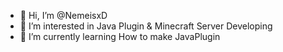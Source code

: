 - 👋 Hi, I’m @NemeisxD
- 👀 I’m interested in Java Plugin & Minecraft Server Developing
- 🌱 I’m currently learning How to make JavaPlugin

<!---
NemeisxD/NemeisxD is a ✨ special ✨ repository because its `README.md` (this file) appears on your GitHub profile.
You can click the Preview link to take a look at your changes.
--->
